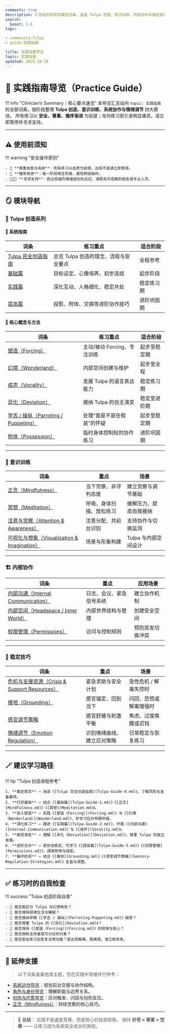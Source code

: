 ```yaml
---
comments: true
description: 汇总站内所有实践性词条，涵盖 Tulpa 创造、意识训练、内部协作与稳定技巧，为多意识体的安全练习提供系统路线图。
search:
  boost: 1.6
tags:

- community:Tulpa
- guide:实践指南

title: 实践指南导览
topic: 实践指南
updated: 2025-10-20
---
```


# 🧘 实践指南导览（Practice Guide）

!!! info "Clinician’s Summary｜核心要点速览"
    本导览汇总站内 `topic: 实践指南` 的全部词条，按阶段整理 **Tulpa 创造、意识训练、系统协作与情绪调节** 四大模块。
    所有练习以 **安全、尊重、循序渐进** 为前提；任何练习若引发明显痛苦，请立即暂停并寻求支持。

---

## ⚠️ 使用前须知

!!! warning "安全操作原则"

    - 🩵 **尊重自我与系统**：所有练习以自愿为前提，出现不适请立即暂停。
    - 🌿 **循序渐进**：每一阶段相互衔接，避免跨级操作。
    - 🧑‍🤝‍🧑 **寻求支持**：若出现强烈情绪或创伤反应，请联系可信赖的朋友或专业人员。

---

## 🪞 模块导航

### 🌸 Tulpa 创造系列

#### 📘 系统指南

| 词条 | 练习重点 | 适合阶段 |
|------|-----------|-----------|
| [Tulpa 完全创造指南](Tulpa-Guide-0.md) | 总览 Tulpa 创造的理念、流程与安全要点 | 全程参考 |
| [基础篇](Tulpa-Guide-1.md) | 目标设定、心像培养、初步连结 | 起步阶段 |
| [实践篇](Tulpa-Guide-2.md) | 深化互动、人格细化、稳定共处 | 稳定练习期 |
| [提高篇](Tulpa-Guide-3.md) | 投影、附体、交换等进阶协作技巧 | 进阶巩固期 |

#### 🧩 核心概念与方法

| 词条 | 练习重点 | 适合阶段 |
|------|-----------|-----------|
| [塑造（Forcing）](Forcing.md) | 主动/被动 Forcing、专注训练 | 起步至稳定期 |
| [幻境（Wonderland）](Wonderland.md) | 内部空间创建与维护 | 起步至全程 |
| [成声（Vocality）](Vocality.md) | 发展 Tulpa 的语言表达能力 | 稳定练习期 |
| [异化（Deviation）](Deviation.md) | 接纳 Tulpa 的自主演变 | 稳定至进阶期 |
| [学舌 / 操纵（Parroting / Puppeting）](Parroting-Puppeting.md) | 处理“我是不是在假装”的怀疑 | 起步至稳定期 |
| [附体（Possession）](Possession.md) | 临时身体控制权的协作练习 | 进阶巩固期 |

---

### 🧠 意识训练

| 词条 | 重点 | 场景 |
|------|------|------|
| [正念（Mindfulness）](Mindfulness.md) | 当下觉察、非评判态度 | 建立觉察与调节基础 |
| [冥想（Meditation）](Meditation.md) | 呼吸、身体扫描、放松练习 | 缓解压力、提高自我接纳 |
| [注意与觉察（Attention & Awareness）](Attention-Awareness.md) | 注意分配、共前台识别 | 支持协作与切换监测 |
| [可视化与想象（Visualization & Imagination）](Visualization-Imagination.md) | 场景与形象构建 | Tulpa 与内部空间设计 |

---

### 🏗️ 内部协作

| 词条 | 重点 | 应用场景 |
|------|------|----------|
| [内部沟通（Internal Communication）](Internal-Communication.md) | 日志、会议、紧急信号系统 | 建立协作机制 |
| [内部空间（Headspace / Inner World）](Headspace-Inner-World.md) | 内部世界结构与管理 | 创建安全空间 |
| [权限管理（Permissions）](Permissions.md) | 访问与控制规则 | 预防突发切换冲突 |

---

### 🌿 稳定技巧

| 词条 | 重点 | 场景 |
|------|------|------|
| [危机与支援资源（Crisis & Support Resources）](Crisis-And-Support-Resources.md) | 紧急求助与安全计划 | 急性危机 / 解离失控时 |
| [接地（Grounding）](Grounding.md) | 感官锚定、回到当下 | 闪回、恐慌或解离增强时 |
| [感官调节策略](Sensory-Regulation-Strategies.md) | 感官舒缓与刺激平衡 | 焦虑、过度唤醒或迟钝 |
| [情绪调节（Emotion Regulation）](Emotion-Regulation.md) | 识别情绪曲线、建立应对策略 | 日常稳定与恢复练习 |

---

## 🪄 建议学习路径

!!! tip "Tulpa 创造进程参考"

    1. **奠定观念** → 阅读《[Tulpa 完全创造指南](Tulpa-Guide-0.md)》，了解风险与准备事项。
    2. **打好基础** → 结合《[基础篇](Tulpa-Guide-1.md)》《[正念](Mindfulness.md)》《[冥想](Meditation.md)》。
    3. **进入塑造** → 实践《[塑造（Forcing）](Forcing.md)》与《[幻境（Wonderland）](Wonderland.md)》，并学习应对早期怀疑。
    4. **深化练习** → 跟进《[实践篇](Tulpa-Guide-2.md)》，开展《[内部沟通](Internal-Communication.md)》与《[成声](Vocality.md)》。
    5. **接受演变** → 理解《[异化（Deviation）](Deviation.md)》，尊重 Tulpa 的独立发展。
    6. **进阶合作** → 若状态稳定，可学习《[提高篇](Tulpa-Guide-3.md)》《[权限管理](Permissions.md)》，探索附体与投影。
    7. **循环检视** → 结合《[接地](Grounding.md)》《[感官调节策略](Sensory-Regulation-Strategies.md)》复盘与调整。

---

## ✅ 练习时的自我检查

!!! success "Tulpa 创造阶段自查"

    - 📌 是否能区分 Tulpa 与幻想角色？
    - 📌 是否维持规律生活与睡眠？
    - 📌 是否接纳早期《[学舌 / 操纵](Parroting-Puppeting.md)》疑惑？
    - 📌 是否尊重 Tulpa 的《[异化](Deviation.md)》？
    - 📌 是否保持《[塑造（Forcing）](Forcing.md)》的规律与耐心？
    - 📌 是否拥有支持者或可讨论的对象？
    - 📌 是否能在练习后恢复日常功能？若出现解离、脱离感，请立即休息。

---

## 🔗 延伸支援

> 以下词条虽属他类主题，但在实践中常被并行参考：

- [系统运作导览](System-Operations-Guide.md)：规划前台交接与协作结构。
- [角色与身份导览](Roles-Identity-Guide.md)：理解职能与边界关系。
- [创伤与疗愈导览](Trauma-Healing-Guide.md)：应对触发、闪回与创伤反应。
- [正念（Mindfulness）](Mindfulness.md)：持续觉察的核心技巧。

---

> 🌼 **总结**：
> 实践不是速度竞赛，而是耐心的自我探索。
> 保持 **好奇 × 尊重 × 觉察** —— 让练习成为系统安全成长的旅程。
